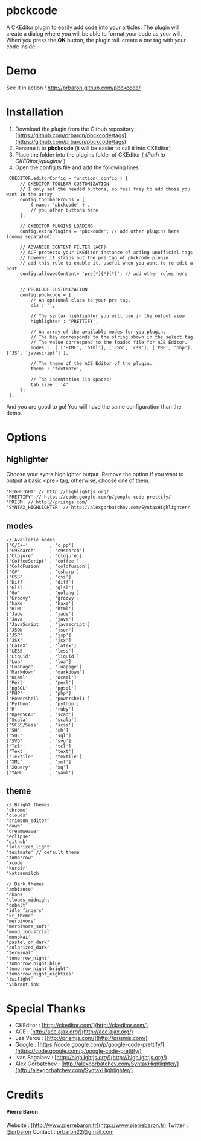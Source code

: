 # pbckcode

A CKEditor plugin to easily add code into your articles.
The plugin will create a dialog where you will be able to format your code as your will. When you press the **OK** button, the plugin will create a *pre* tag with your code inside.

# Demo
See it in action ! http://prbaron.github.com/pbckcode/

# Installation
1. Download the plugin from the Github repository : [https://github.com/prbaron/pbckcode/tags](https://github.com/prbaron/pbckcode/tags)
2. Rename it to **pbckcode** (it will be easier to call it into CKEditor)
3. Place the folder into the plugins folder of CKEditor ( *{Path to CKEDitor}/plugins/* )
4. Open the config.ts file and add the following lines :

```
 CKEDITOR.editorConfig = function( config ) {
     // CKEDITOR TOOLBAR CUSTOMIZATION
     // I only set the needed buttons, so feel frey to add those you want in the array
     config.toolbarGroups = [
         { name: 'pbckcode' } ,
         // you other buttons here
     ];

     // CKEDITOR PLUGINS LOADING
     config.extraPlugins = 'pbckcode'; // add other plugins here (comma separated)

     // ADVANCED CONTENT FILTER (ACF)
     // ACF protects your CKEditor instance of adding unofficial tags
     // however it strips out the pre tag of pbckcode plugin
     // add this rule to enable it, useful when you want to re edit a post
     config.allowedContent= 'pre[*]{*}(*)'; // add other rules here


     // PBCKCODE CUSTOMIZATION
     config.pbckcode = {
         // An optional class to your pre tag.
         cls : '',

         // The syntax highlighter you will use in the output view
         highlighter : 'PRETTIFY',

         // An array of the available modes for you plugin.
         // The key corresponds to the string shown in the select tag.
         // The value correspond to the loaded file for ACE Editor.
         modes :  [ ['HTML', 'html'], ['CSS', 'css'], ['PHP', 'php'], ['JS', 'javascript'] ],

         // The theme of the ACE Editor of the plugin.
         theme : 'textmate',

         // Tab indentation (in spaces)
         tab_size : '4'
     };
 };
```
And you are good to go! You will have the same configuration than the demo.

# Options

## highlighter

Choose your synta highlighter output. Remove the option if you want to output a basic &lt;pre&gt; tag, otherwise, choose one of them.

```
'HIGHLIGHT' // http://highlightjs.org/
'PRETTIFY' // https://code.google.com/p/google-code-prettify/
'PRISM' // http://prismjs.com/
'SYNTAX_HIGHLIGHTER' // http://alexgorbatchev.com/SyntaxHighlighter/
```

## modes
```
// Available modes
['C/C++'        , 'c_pp']
['C9Search'     , 'c9search']
['Clojure'      , 'clojure']
['CoffeeScript' , 'coffee']
['ColdFusion'   , 'coldfusion']
['C#'           , 'csharp']
['CSS'          , 'css']
['Diff'         , 'diff']
['Glsl'         , 'glsl']
['Go'           , 'golang']
['Groovy'       , 'groovy']
['haXe'         , 'haxe']
['HTML'         , 'html']
['Jade'         , 'jade']
['Java'         , 'java']
['JavaScript'   , 'javascript']
['JSON'         , 'json']
['JSP'          , 'jsp']
['JSX'          , 'jsx']
['LaTeX'        , 'latex']
['LESS'         , 'less']
['Liquid'       , 'liquid']
['Lua'          , 'lua']
['LuaPage'      , 'luapage']
['Markdown'     , 'markdown']
['OCaml'        , 'ocaml']
['Perl'         , 'perl']
['pgSQL'        , 'pgsql']
['PHP'          , 'php']
['Powershell'   , 'powershel1']
['Python'       , 'python']
['R'            , 'ruby']
['OpenSCAD'     , 'scad']
['Scala'        , 'scala']
['SCSS/Sass'    , 'scss']
['SH'           , 'sh']
['SQL'          , 'sql']
['SVG'          , 'svg']
['Tcl'          , 'tcl']
['Text'         , 'text']
['Textile'      , 'textile']
['XML'          , 'xml']
['XQuery'       , 'xq']
['YAML'         , 'yaml']
```

## theme

```
// Bright themes
'chrome'
'clouds'
'crimson_editor'
'dawn'
'dreamweaver'
'eclipse'
'github'
'solarized_light'
'textmate' // default theme
'tomorrow'
'xcode'
'kuroir'
'katzenmilch'
```

```
// Dark themes
'ambiance'
'chaos'
'clouds_midnight'
'cobalt'
'idle_fingers'
'kr_theme'
'merbivore'
'merbivore_soft'
'mono_industrial'
'monokai'
'pastel_on_dark'
'solarized_dark'
'terminal'
'tomorrow_night'
'tomorrow_night_blue'
'tomorrow_night_bright'
'tomorrow_night_eighties'
'twilight'
'vibrant_ink'
```

# Special Thanks

  * CKEditor : [http://ckeditor.com/](http://ckeditor.com/)
  * ACE : [http://ace.ajax.org/](http://ace.ajax.org/)
  * Lea Verou : [http://prismjs.com/](http://prismjs.com/)
  * Google : [https://code.google.com/p/google-code-prettify/](https://code.google.com/p/google-code-prettify/)
  * Ivan Sagalaev : [http://highlightjs.org/](http://highlightjs.org/)
  * Alex Gorbatchev : [http://alexgorbatchev.com/SyntaxHighlighter/](http://alexgorbatchev.com/SyntaxHighlighter/)

# Credits
#### Pierre Baron
Website : [http://www.pierrebaron.fr](http://www.pierrebaron.fr)
Twitter : [@prbaron](https://twitter.com/prbaron)
Contact : <prbaron22@gmail.com>
